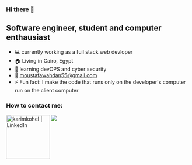 ### Hi there 👋
## Software engineer, student and computer enthausiast
- 💻 currently working as a full stack web devloper
- 🏠 Living in Cairo, Egypt
- 🌱 learning devOPS and cyber security
- 📨 moustafawahdan55@gmail.com
- ⚡ Fun fact: I make the code that runs only on the developer's computer run on the client computer 
### How to contact me:
[<img align="left" alt="karimkohel | LinkedIn" width="120px" src="https://img.shields.io/badge/LinkedIn-0077B5?style=for-the-badge&logo=linkedin&logoColor=white" />][linkedin]
![](https://dcbadge.vercel.app/api/shield/807987398364758066)
<br />


[linkedin]: https://www.linkedin.com/in/moustafa-wahdan-474820192/

